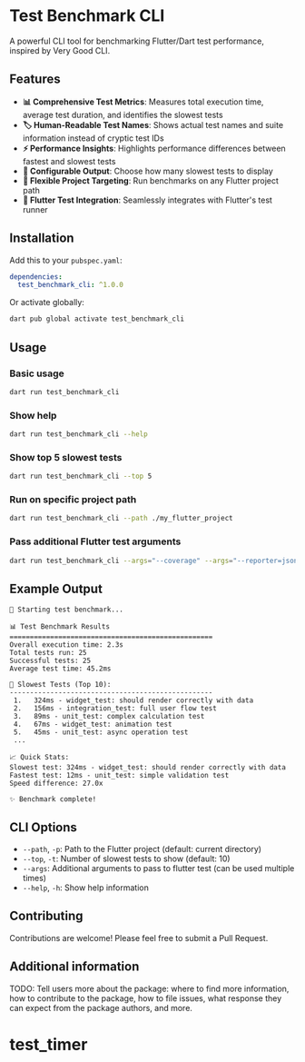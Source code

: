 <!-- 
This README describes the package. If you publish this package to pub.dev,
this README's contents appear on the landing page for your package.

For information about how to write a good package README, see the guide for
[writing package pages](https://dart.dev/tools/pub/writing-package-pages). 

For general information about developing packages, see the Dart guide for
[creating packages](https://dart.dev/guides/libraries/create-packages)
and the Flutter guide for
[developing packages and plugins](https://flutter.dev/to/develop-packages). 
-->

# Test Benchmark CLI

A powerful CLI tool for benchmarking Flutter/Dart test performance, inspired by Very Good CLI. 

## Features

- **📊 Comprehensive Test Metrics**: Measures total execution time, average test duration, and identifies the slowest tests
- **🏷️ Human-Readable Test Names**: Shows actual test names and suite information instead of cryptic test IDs
- **⚡ Performance Insights**: Highlights performance differences between fastest and slowest tests
- **🎯 Configurable Output**: Choose how many slowest tests to display
- **📁 Flexible Project Targeting**: Run benchmarks on any Flutter project path
- **🔧 Flutter Test Integration**: Seamlessly integrates with Flutter's test runner

## Installation

Add this to your `pubspec.yaml`:

```yaml
dependencies:
  test_benchmark_cli: ^1.0.0
```

Or activate globally:

```bash
dart pub global activate test_benchmark_cli
```

## Usage

### Basic usage
```bash
dart run test_benchmark_cli
```

### Show help
```bash
dart run test_benchmark_cli --help
```

### Show top 5 slowest tests
```bash
dart run test_benchmark_cli --top 5
```

### Run on specific project path
```bash
dart run test_benchmark_cli --path ./my_flutter_project
```

### Pass additional Flutter test arguments
```bash
dart run test_benchmark_cli --args="--coverage" --args="--reporter=json"
```

## Example Output

```
🚀 Starting test benchmark...

📊 Test Benchmark Results
==================================================
Overall execution time: 2.3s
Total tests run: 25
Successful tests: 25
Average test time: 45.2ms

🐌 Slowest Tests (Top 10):
--------------------------------------------------
 1.   324ms - widget_test: should render correctly with data
 2.   156ms - integration_test: full user flow test
 3.   89ms - unit_test: complex calculation test
 4.   67ms - widget_test: animation test
 5.   45ms - unit_test: async operation test
 ...

📈 Quick Stats:
Slowest test: 324ms - widget_test: should render correctly with data
Fastest test: 12ms - unit_test: simple validation test
Speed difference: 27.0x

✨ Benchmark complete!
```

## CLI Options

- `--path`, `-p`: Path to the Flutter project (default: current directory)
- `--top`, `-t`: Number of slowest tests to show (default: 10)
- `--args`: Additional arguments to pass to flutter test (can be used multiple times)
- `--help`, `-h`: Show help information

## Contributing

Contributions are welcome! Please feel free to submit a Pull Request.

## Additional information

TODO: Tell users more about the package: where to find more information, how to 
contribute to the package, how to file issues, what response they can expect 
from the package authors, and more.
# test_timer
